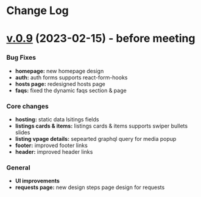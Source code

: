 
# Change Log

# [v.0.9](https://github.com/vitalijalbu/turo) (2023-02-15) - before meeting

### Bug Fixes

- **homepage:** new homepage design
- **auth:** auth forms supports react-form-hooks
- **hosts page:** redesigned hosts page
- **faqs:** fixed the dynamic faqs section & page

### Core changes

- **hosting:** static data lsitings fields
- **listings cards & items:** listings cards & items supports swiper bullets slides
- **listing vpage details:** sepearted graphql query for media popup
- **footer:** improved footer links
- **header:** improved header links



### General

- **UI improvements**
- **requests page:** new design steps page design for requests
